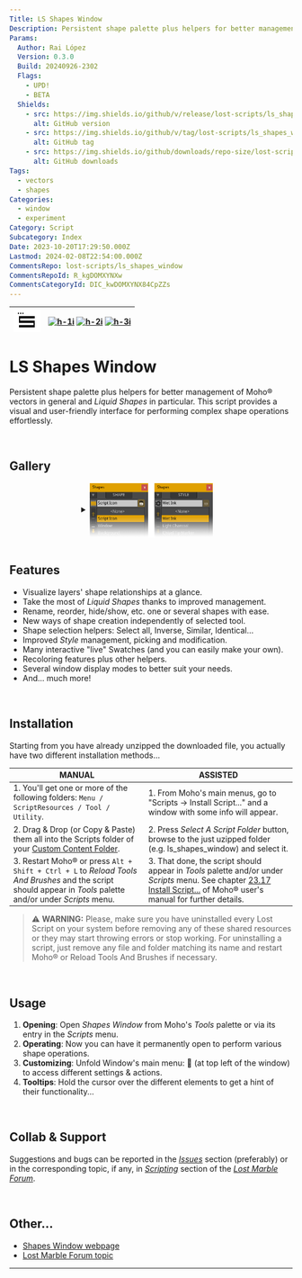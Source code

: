 ```yaml
---
Title: LS Shapes Window
Description: Persistent shape palette plus helpers for better management of Moho® vectors...
Params:
  Author: Rai López
  Version: 0.3.0
  Build: 20240926-2302
  Flags:
    - UPD!
    - BETA
  Shields:
    - src: https://img.shields.io/github/v/release/lost-scripts/ls_shapes_window?color=yellow
      alt: GitHub version
    - src: https://img.shields.io/github/v/tag/lost-scripts/ls_shapes_window
      alt: GitHub tag
    - src: https://img.shields.io/github/downloads/repo-size/lost-scripts/ls_shapes_window/latest/total
      alt: GitHub downloads
Tags:
  - vectors
  - shapes
Categories:
  - window
  - experiment
Category: Script
Subcategory: Index
Date: 2023-10-20T17:29:50.000Z
Lastmod: 2024-02-08T22:54:00.000Z
CommentsRepo: lost-scripts/ls_shapes_window
CommentsRepoId: R_kgDOMXYNXw
CommentsCategoryId: DIC_kwDOMXYNX84CpZZs
---
```


| ![Icon](index@2x.png "Icon") | [![h-1i]][h-1a] [![h-2i]][h-2a] [![h-3i]][h-3a] |
| :--------------------------- | ----------------------------------------------: |

# LS Shapes Window

Persistent shape palette plus helpers for better management of Moho® vectors in general and *Liquid Shapes* in particular. This script provides a visual and user-friendly interface for performing complex shape operations effortlessly.

<br>

<!--
| SW | ![Release](https://img.shields.io/github/v/release/lost-scripts/ls?color=yellow) ![LS](https://img.shields.io/github/v/tag/lost-scripts/ls) ![Downloads](https://img.shields.io/github/downloads/repo-size/lost-scripts/ls/latest/total) |
| :---: | :---: |
| ![LS Shapes Window UI](index.png) | A versatile tool that helps you manage and manipulate shapes in Moho® with ease. This script provides a user-friendly interface for performing complex shape operations effortlessly. |
-->

<!--
<center>
	<img src="index.png" alt="LS Shapes Window Icon" style="width: 100px; height: 100px;">
	<br>
	<img src="https://img.shields.io/github/v/release/lost-scripts/ls?color=yellow" alt="GitHub version">
	<img src="https://img.shields.io/github/v/tag/lost-scripts/ls" alt="GitHub tag">
	<img src="https://img.shields.io/github/downloads/repo-size/lost-scripts/ls/latest/total" alt="GitHub downloads">
</center>
-->

<!--
{{< html-img src="index.png" class="center" >}}
-->

## Gallery

<details align="center" width="100%" class="gallery-holder" style="cursor:pointer; user-select: none;">
	<summary title="Click the arrow to expand/collapse image gallery">
		<a inert href="#!"><img align="center" height="96px" src="index_gallery.png" onerror="this.onerror=null; this.src=this.getAttribute('src').split('/').pop();" alt="Script UI" style="vertical-align: middle;"></a>&ensp;&ensp;
	</summary>
	<br>
	<table align="center" border="0" class="gallery">
		<tr>
			<td nowrap><!-- width="1024px" for full width container-->
				<img src="index_gallery_1.png" onerror="this.onerror=null; this.src=this.getAttribute('src').split('/').pop();" title="SHAPE Mode for shape managing" height="512px" align="top">&ensp;
				<img src="index_gallery_2.png" onerror="this.onerror=null; this.src=this.getAttribute('src').split('/').pop();" title="STYLE Mode for style managing" height="512px" align="top">&ensp;
				<img src="index_gallery_3.png" onerror="this.onerror=null; this.src=this.getAttribute('src').split('/').pop();" title="TWEAK Menu for shape tweaking &amp; utils" height="512px" align="top">&ensp;
				<img src="index_gallery_4.gif" onerror="this.onerror=null; this.src=this.getAttribute('src').split('/').pop();" title="Live/Scrollable (plus customizable) Swatches" height="512px" align="top">&ensp;
				<img src="index_gallery_5.png" onerror="this.onerror=null; this.src=this.getAttribute('src').split('/').pop();" title="Or just keep it compact..." align="top">
				<br>
			</td>
		</tr>
	</table>
</details>

<br>

## Features

- Visualize layers' shape relationships at a glance.
- Take the most of *Liquid Shapes* thanks to improved management.
- Rename, reorder, hide/show, etc. one or several shapes with ease.
- New ways of shape creation independently of selected tool.
- Shape selection helpers: Select all, Inverse, Similar, Identical...
- Improved *Style* management, picking and modification.
- Many interactive "live" Swatches (and you can easily make your own).
- Recoloring features plus other helpers.
- Several window display modes to better suit your needs.
- And... much more!

<br>

## Installation

Starting from you have already unzipped the downloaded file, you actually have two different installation methods...

| MANUAL                        | ASSISTED                      |
| ----------------------------- | ----------------------------- |
| 1. You'll get one or more of the following folders: `Menu / ScriptResources / Tool / Utility`.           | 1. From Moho's main menus, go to "Scripts -> Install Script..." and a window with some info will appear.           | 
| 2. Drag & Drop (or Copy & Paste) them all into the Scripts folder of your [Custom Content Folder][3-1a]. | 2. Press *Select A Script Folder* button, browse to the just uzipped folder (e.g. ls_shapes_window) and select it. |
| 3. Restart Moho® or press `Alt + Shift + Ctrl + L` to *Reload Tools And Brushes* and the script should appear in *Tools* palette and/or under *Scripts* menu.   | 3. That done, the script should appear in *Tools* palette and/or under *Scripts* menu. See chapter [23.17 Install Script...][3-2a] of Moho® user's manual for further details.     |

> ⚠ **WARNING:** Please, make sure you have uninstalled every Lost Script on your system before removing any of these shared resources or they may start throwing errors or stop working. For uninstalling a script, just remove any file and folder matching its name and restart Moho® or Reload Tools And Brushes if necessary.

<br>

## Usage

1. **Opening**: Open *Shapes Window* from Moho's *Tools* palette or via its entry in the *Scripts* menu.
2. **Operating**: Now you can have it permanently open to perform various shape operations.
3. **Customizing**: Unfold Window's main menu: 🔽 (at top left of the window) to access different settings & actions.
4. **Tooltips**: Hold the cursor over the different elements to get a hint of their functionality...

<br>

## Collab & Support

Suggestions and bugs can be reported in the [<i>Issues</i>](https://github.com/lost-scripts/ls_shapes_window/issues "Go to ''Issues'' section") section (preferably) or in the corresponding topic, if any, in [<i>Scripting</i>](https://www.lostmarble.com/forum/viewforum.php?f=12 "Go to Lost Marble Forum's ''Scripting'' section") section of the [<i>Lost Marble Forum</i>](https://www.lostmarble.com/forum "Go to the ''Lost Marble Forum''").

<br>
<!--
## Other...
| [👉 Go to the Lost Scripts™ website...](https://lost-scripts.github.io/scripts/ls_shapes_window) | [👉 Go to Lost Marble Forum topic...](https://www.lostmarble.com/forum/viewtopic.php?t=36508) |
| :---: | :---: |
-->

## Other...

- <a href="https://lost-scripts.github.io/scripts/ls_shapes_window" data-alt-href="https://github.com/lost-scripts/ls_shapes_window" data-alt-textContent="Shapes window repository" data-alt-title="Go to the Shapes Window repository...">Shapes Window webpage</a>
- [Lost Marble Forum topic](https://www.lostmarble.com/forum/viewtopic.php?t=36508 "Go to the Lost Marble Forum topic...")

---

[h-1i]: https://img.shields.io/github/v/release/lost-scripts/ls_shapes_window?color=yellow
[h-1a]: https://github.com/lost-scripts/ls_shapes_window "Release"
[h-2i]: https://img.shields.io/github/v/tag/lost-scripts/ls_shapes_window "LS Shapes Window"
[h-2a]: https://github.com/lost-scripts/ls_shapes_window "LS Shapes Window"
[h-3i]: https://img.shields.io/github/downloads/repo-size/lost-scripts/ls_shapes_window/latest/total "Downloads"
[h-3a]: https://github.com/lost-scripts/ls_shapes_window/latest "Downloads"

[3-1a]: https://manual.lostmarble.com/app/page/1bmBks7y8KPdbPd-ll9kQGPdZJfDf3Rq67BCp8F5Y-FI?p=1UxA8Gi5DttJku9AmFlSpO0gJw4U9flX3
[3-2a]: https://manual.lostmarble.com/app/page/1IOuEOfMa7kUwqYPi2ABDhwoWE_KXB1OBCC5ib__iyIE?p=1UxA8Gi5DttJku9AmFlSpO0gJw4U9flX3